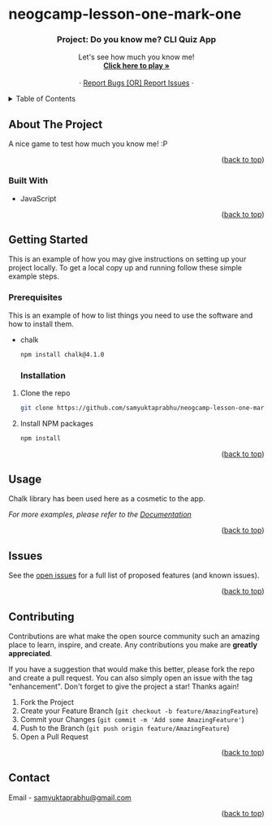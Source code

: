 # neogcamp-lesson-one-mark-one
<a name="readme-top"></a>
<h3 align="center" name="readme-top">Project: Do you know me? CLI Quiz App</h3>

  <p align="center">
    Let's see how much you know me! 
    <br />
    <a href="https://replit.com/@SamyukthaPrabhu/LessonOneMarkOne-Samyuktha?embed=1&output=1"><strong>Click here to play »</strong></a>
    <br />
    <br />
    <a href="#"></a>
    ·
    <a href="https://github.com/samyuktaprabhu/neogcamp-lesson-one-mark-one/issues">Report Bugs [OR] Report Issues</a>
    ·
</div>

<details>
  <summary>Table of Contents</summary>
  <ol>
    <li>
      <a href="#about-the-project">About The Project</a>
      <ul>
        <li><a href="#built-with">Built With</a></li>
      </ul>
    </li>
    <li>
      <a href="#getting-started">Getting Started</a>
      <ul>
        <li><a href="#prerequisites">Prerequisites</a></li>
        <li><a href="#installation">Installation</a></li>
      </ul>
    </li>
    <li><a href="#usage">Usage</a></li>
    <li><a href="#contributing">Contributing</a></li>
    <li><a href="#contact">Contact</a></li>
  </ol>
</details>

## About The Project

A nice game to test how much you know me! :P 

<p align="right">(<a href="#readme-top">back to top</a>)</p>



### Built With

* JavaScript

<p align="right">(<a href="#readme-top">back to top</a>)</p>

## Getting Started

This is an example of how you may give instructions on setting up your project locally.
To get a local copy up and running follow these simple example steps.

### Prerequisites

This is an example of how to list things you need to use the software and how to install them.
* chalk
  ```sh
  npm install chalk@4.1.0
  ```

  ### Installation

1. Clone the repo
   ```sh
   git clone https://github.com/samyuktaprabhu/neogcamp-lesson-one-mark-one.git
   ```
2. Install NPM packages
   ```sh
   npm install
   ```


<p align="right">(<a href="#readme-top">back to top</a>)</p>

<!-- USAGE EXAMPLES -->
## Usage

Chalk library has been used here as a cosmetic to the app.

_For more examples, please refer to the [Documentation](https://www.npmjs.com/package/chalk)_

<p align="right">(<a href="#readme-top">back to top</a>)</p>


<!-- ROADMAP -->
## Issues

See the [open issues](https://github.com/samyuktaprabhu/neogcamp-lesson-one-mark-one/issues) for a full list of proposed features (and known issues).

<p align="right">(<a href="#readme-top">back to top</a>)</p>

<!-- CONTRIBUTING -->
## Contributing

Contributions are what make the open source community such an amazing place to learn, inspire, and create. Any contributions you make are **greatly appreciated**.

If you have a suggestion that would make this better, please fork the repo and create a pull request. You can also simply open an issue with the tag "enhancement".
Don't forget to give the project a star! Thanks again!

1. Fork the Project
2. Create your Feature Branch (`git checkout -b feature/AmazingFeature`)
3. Commit your Changes (`git commit -m 'Add some AmazingFeature'`)
4. Push to the Branch (`git push origin feature/AmazingFeature`)
5. Open a Pull Request

<p align="right">(<a href="#readme-top">back to top</a>)</p>

<!-- CONTACT -->
## Contact

Email - samyuktaprabhu@gmail.com


<p align="right">(<a href="#readme-top">back to top</a>)</p>